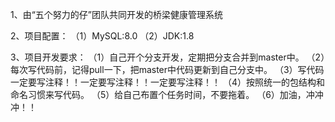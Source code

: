 1、由“五个努力的仔”团队共同开发的桥梁健康管理系统

2、项目配置：
  （1）MySQL:8.0
  （2）JDK:1.8
  
3、项目开发要求：
  （1）自己开个分支开发，定期把分支合并到master中。
  （2）每次写代码前，记得pull一下，把master中代码更新到自己分支中。
  （3）写代码一定要写注释！！一定要写注释！！一定要写注释！！
  （4）按照统一的包结构和命名习惯来写代码。
  （5）给自己布置个任务时间，不要拖着。
  （6）加油，冲冲冲！！

